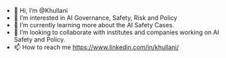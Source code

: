 - 👋 Hi, I’m @Khullani
- 👀 I’m interested in AI Governance, Safety, Risk and Policy
- 🌱 I’m currently learning more about the AI Safety Cases. 
- 💞️ I’m looking to collaborate with institutes and companies working on AI Safety and Policy. 
- 📫 How to reach me https://www.linkedin.com/in/khullani/

<!---
Khullani/Khullani is a ✨ special ✨ repository because its `README.md` (this file) appears on your GitHub profile.
You can click the Preview link to take a look at your changes.
--->
